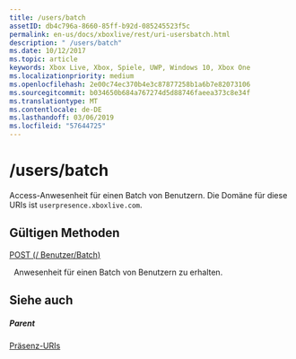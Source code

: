 ```yaml
---
title: /users/batch
assetID: db4c796a-8660-85ff-b92d-085245523f5c
permalink: en-us/docs/xboxlive/rest/uri-usersbatch.html
description: " /users/batch"
ms.date: 10/12/2017
ms.topic: article
keywords: Xbox Live, Xbox, Spiele, UWP, Windows 10, Xbox One
ms.localizationpriority: medium
ms.openlocfilehash: 2e00c74ec370b4e3c87877258b1a6b7e82073106
ms.sourcegitcommit: b034650b684a767274d5d88746faeea373c8e34f
ms.translationtype: MT
ms.contentlocale: de-DE
ms.lasthandoff: 03/06/2019
ms.locfileid: "57644725"
---
```

# <a name="usersbatch"></a>/users/batch
Access-Anwesenheit für einen Batch von Benutzern. Die Domäne für diese URIs ist `userpresence.xboxlive.com`.
  
<a id="ID4EV"></a>

 
## <a name="valid-methods"></a>Gültigen Methoden

[POST (/ Benutzer/Batch)](uri-usersbatchpost.md)

&nbsp;&nbsp;Anwesenheit für einen Batch von Benutzern zu erhalten.
 
<a id="ID4E6"></a>

 
## <a name="see-also"></a>Siehe auch
 
<a id="ID4EBB"></a>

 
##### <a name="parent"></a>Parent 

[Präsenz-URIs](atoc-reference-presence.md)

   